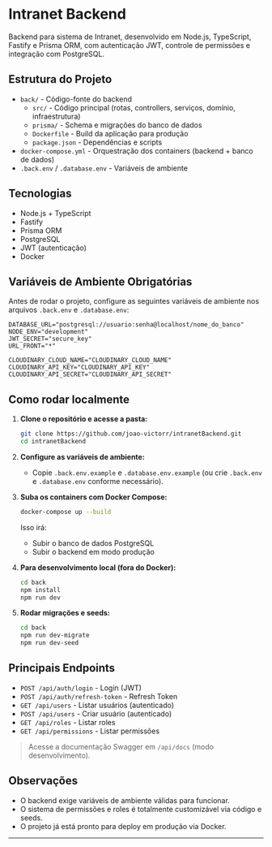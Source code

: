 # Intranet Backend

Backend para sistema de Intranet, desenvolvido em Node.js, TypeScript, Fastify e Prisma ORM, com autenticação JWT, controle de permissões e integração com PostgreSQL.

## Estrutura do Projeto

- `back/` - Código-fonte do backend
  - `src/` - Código principal (rotas, controllers, serviços, domínio, infraestrutura)
  - `prisma/` - Schema e migrações do banco de dados
  - `Dockerfile` - Build da aplicação para produção
  - `package.json` - Dependências e scripts
- `docker-compose.yml` - Orquestração dos containers (backend + banco de dados)
- `.back.env` / `.database.env` - Variáveis de ambiente

## Tecnologias

- Node.js + TypeScript
- Fastify
- Prisma ORM
- PostgreSQL
- JWT (autenticação)
- Docker

## Variáveis de Ambiente Obrigatórias

Antes de rodar o projeto, configure as seguintes variáveis de ambiente nos arquivos `.back.env` e `.database.env`:

```env
DATABASE_URL="postgresql://usuario:senha@localhost/nome_do_banco"
NODE_ENV="development"
JWT_SECRET="secure_key"
URL_FRONT="*"

CLOUDINARY_CLOUD_NAME="CLOUDINARY_CLOUD_NAME"
CLOUDINARY_API_KEY="CLOUDINARY_API_KEY"
CLOUDINARY_API_SECRET="CLOUDINARY_API_SECRET"
```

## Como rodar localmente

1. **Clone o repositório e acesse a pasta:**
   ```sh
   git clone https://github.com/joao-victorr/intranetBackend.git
   cd intranetBackend
   ```

2. **Configure as variáveis de ambiente:**
   - Copie `.back.env.example` e `.database.env.example` (ou crie `.back.env` e `.database.env` conforme necessário).

3. **Suba os containers com Docker Compose:**
   ```sh
   docker-compose up --build
   ```

   Isso irá:
   - Subir o banco de dados PostgreSQL
   - Subir o backend em modo produção

4. **Para desenvolvimento local (fora do Docker):**
   ```sh
   cd back
   npm install
   npm run dev
   ```

5. **Rodar migrações e seeds:**
   ```sh
   cd back
   npm run dev-migrate
   npm run dev-seed
   ```

## Principais Endpoints

- `POST /api/auth/login` - Login (JWT)
- `POST /api/auth/refresh-token` - Refresh Token
- `GET /api/users` - Listar usuários (autenticado)
- `POST /api/users` - Criar usuário (autenticado)
- `GET /api/roles` - Listar roles
- `GET /api/permissions` - Listar permissões

> Acesse a documentação Swagger em `/api/docs` (modo desenvolvimento).

## Observações

- O backend exige variáveis de ambiente válidas para funcionar.
- O sistema de permissões e roles é totalmente customizável via código e seeds.
- O projeto já está pronto para deploy em produção via Docker.

---
